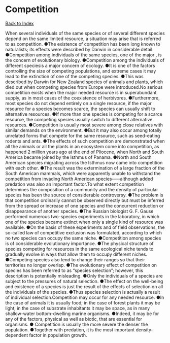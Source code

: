 # Competition
[Back to Index](https://github.com/windows10010/tpoExtractor/blob/master/README.md)

When several individuals of the same species or of several different species depend on the same limited resource, a situation may arise that is referred to as competition. ●The existence of competition has been long known to naturalists; its effects were described by Darwin in considerable detail. ●Competition among individuals of the same species, one of the major , is the concern of evolutionary biology. ●Competition among the individuals of different speciesis a major concern of ecology. ●It is one of the factors controlling the size of competing populations, and extreme cases it may lead to the extinction of one of the competing species. ●This was described by Darwin for New Zealand species of animals and plants, which died out when competing species from Europe were introduced.No serious competition exists when the major needed resource is in superabundant supply, as in most cases of the coexistence of herbivores. ●Furthermore, most species do not depend entirely on a single resource, if the major resource for a species becomes scarce, the species can usually shift to alternative resources. ●If more than one species is competing for a scarce resource, the competing species usually switch to different alternative resources. ●Competition is usually most severe among close relatives with similar demands on the environment. ●But it may also occur among totally unrelated forms that compete for the same resource, such as seed-eating rodents and ants. ●The effects of such competition are demonstrated when all the animals or all the plants in an ecosystem come into competition, as happened 2 million years ago at the end of Pliocene, when North and South America became joined by the Isthmus of Panama. ●North and South American species migrating across the Isthmus now came into competition with each other. ●The result was the extermination of a large fraction of the South American mammals, which were apparently unable to withstand the competition from invading North American species----although added predation was also an important factor.To what extent competition determines the composition of a community and the density of particular species has been the source of considerable controversy. ●The problem is that competition ordinarily cannot be observed directly but must be inferred from the spread or increase of one species and the concurrent reduction or disappearance of another species. ●The Russian biologist G. F. Gause performed numerous two-species experiments in the laboratory, in which one of the species became extinct when only a single kind of resource was available. ●On the basis of these experiments and of field observations, the so-called law of competitive exclusion was formulated, according to which no two species can occupy the same niche. ●Competition among species is of considerable evolutionary importance. ●The physical structure of species competing for resources in the same ecological niche tends to gradually evolve in ways that allow them to occupy different niches. ●Competing species also tend to change their ranges so that their territories no longer overlap. ●The evolutionary effect of competition on species has been referred to as “species selection”; however, this description is potentially misleading. ●Only the individuals of a species are subject to the pressures of natural selection. ●The effect on the well-being and existence of a species is just the result of the effects of selection on all the individuals of the species. ●Thus species selection is actually a result of individual selection.Competition may occur for any needed resource. ●In the case of animals it is usually food; in the case of forest plants it may be light; in the case of substrate inhabitants it may be space,
as in many shallow-water bottom-dwelling marine organisms. ●Indeed, it may be for any of the factors, physical as well as biotic, that are essential for organisms. ●
Competition is usually the more severe the denser the population. ●Together with predation, it is the most important density-dependent factor in population growth.        